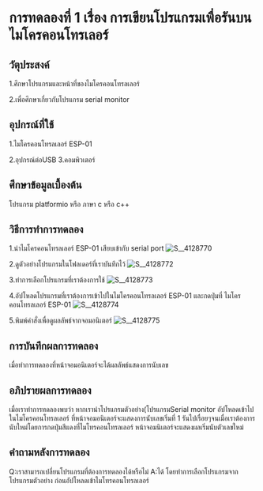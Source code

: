 # การทดลองที่ 1 เรื่อง การเขียนโปรแกรมเพื่อรันบนไมโครคอนโทรเลอร์

## วัตุประสงค์ 
1.ศึกษาโปรแกรมและหน้าที่ของไมโครคอนโทรลเลอร์ 

2.เพื่อศึกษาเกี่ยวกับโปรแกรม serial monitor 

## อุปกรณ์ที่ใช้ 
1.ไมโครคอนโทรลเลอร์ ESP-01 

2.อุปกรณ์ต่อUSB 3.คอมพิวเตอร์

## ศึกษาข้อมูลเบื้องต้น 
โปรแกรม platformio หรือ ภาษา c หรือ c++

## วิธีการทำการทดลอง 
1.นำไมโครคอนโทรลเลอร์ ESP-01 เสียบเข้ากับ serial port 
![S__4128770](https://user-images.githubusercontent.com/80879773/112289124-9832af00-8cc0-11eb-9207-ef82d79b36bf.jpg)



2.ดูตัวอย่างโปรแกรมในโฟลเดอร์ที่เราบันทึกไว้ 
![S__4128772](https://user-images.githubusercontent.com/80879773/112289144-9d8ff980-8cc0-11eb-8c39-723f80032771.jpg)


3.ทำการเลือกโปรแกรมที่เราต้องการใช้
![S__4128773](https://user-images.githubusercontent.com/80879773/112289153-a08aea00-8cc0-11eb-9990-4a903cb57ce3.jpg)


4.อัปโหลดโปรแกรมที่เราต้องการเข้าไปในไมโครคอนโทรลเลอร์ ESP-01 และกดปุ่มที่ ไมโครคอนโทรลเลอร์ ESP-01
![S__4128774](https://user-images.githubusercontent.com/80879773/112289168-a385da80-8cc0-11eb-9924-94319706e3ec.jpg)

5.พิมพ์คำสั่งเพื่อดูผลลัพธ์จากจอมอนิเตอร์
          ![S__4128775](https://user-images.githubusercontent.com/80879773/112289179-a5e83480-8cc0-11eb-9d3a-8780bc15339b.jpg)
   
              
## การบันทึกผลการทดลอง 
เมื่อทำการทดลองที่หน้าจอมอนิเตอร์จะได้ผลลัพธ์แสดงการนับเลข 

## อภิปรายผลการทดลอง 
เมื่อเราทำการทดลองพบว่า หากเรานำโปรแกรมตัวอย่าง(โปรแกรมSerial monitor อัปโหลดเข้าไปในไมโครคอนโทรลเลอร์ ที่หน้าจอมอนิเตอร์จะแสดงการนับเลขเริ่มที่ 1 รันไปเรื่อยๆจนเมื่อเราต้องการนับใหม่โดยการกดปุ่มสีแดงที่ไมโทรคอนโทรลเลอร์ หน้าจอมนิเตอร์จะแสดงผลเริ่มนับตัวเลขใหม่

## คำถามหลังการทดลอง 
Q:เราสามารถเปลี่ยนโปรแกรมที่ต้องการทดลองได้หรือไม่
                    A:ได้ โดยทำการเลือกโปรแกรมจากโปรแกรมตัวอย่าง ก่อนอัปโหลดเข้าไมโทรคอนโทรลเลอร์
